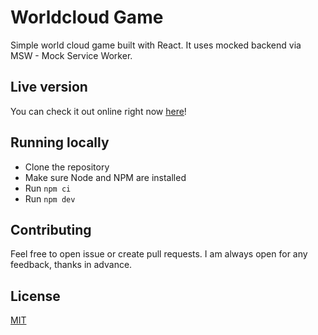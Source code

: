 # Worldcloud Game

Simple world cloud game built with React. It uses mocked backend via MSW - Mock Service Worker.

## Live version

You can check it out online right now [here](https://jolly-banach-0ec84c.netlify.app/)!

## Running locally

- Clone the repository
- Make sure Node and NPM are installed
- Run `npm ci`
- Run `npm dev`

## Contributing

Feel free to open issue or create pull requests. I am always open for any feedback, thanks in advance.

## License

[MIT](https://choosealicense.com/licenses/mit/)
